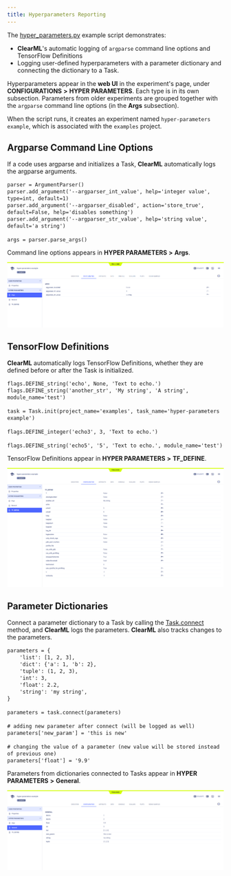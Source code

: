 ```yaml
---
title: Hyperparameters Reporting
---
```


The [hyper_parameters.py](https://github.com/allegroai/clearml/blob/master/examples/reporting/hyper_parameters.py) example 
script demonstrates: 
* **ClearML**'s automatic logging of `argparse` command line options and TensorFlow Definitions
* Logging user-defined hyperparameters with a parameter dictionary and connecting the dictionary to a Task. 

Hyperparameters appear in the **web UI** in the experiment's page, under **CONFIGURATIONS** **>** **HYPER PARAMETERS**. 
Each type is in its own subsection. Parameters from older experiments are grouped together with the ``argparse`` command 
line options (in the **Args** subsection).

When the script runs, it creates an experiment named `hyper-parameters example`, which is associated with the `examples` project.

## Argparse Command Line Options

If a code uses argparse and initializes a Task, **ClearML** automatically logs the argparse arguments.

    parser = ArgumentParser()
    parser.add_argument('--argparser_int_value', help='integer value', type=int, default=1)
    parser.add_argument('--argparser_disabled', action='store_true', default=False, help='disables something')
    parser.add_argument('--argparser_str_value', help='string value', default='a string')
    
    args = parser.parse_args()

Command line options appears in **HYPER PARAMETERS** **>** **Args**.

![image](../../img/examples_reporting_hyper_param_01.png)

## TensorFlow Definitions

**ClearML** automatically logs TensorFlow Definitions, whether they are defined before or after the Task is initialized.

    flags.DEFINE_string('echo', None, 'Text to echo.')
    flags.DEFINE_string('another_str', 'My string', 'A string', module_name='test')

    task = Task.init(project_name='examples', task_name='hyper-parameters example')
    
    flags.DEFINE_integer('echo3', 3, 'Text to echo.')
    
    flags.DEFINE_string('echo5', '5', 'Text to echo.', module_name='test')

TensorFlow Definitions appear in **HYPER PARAMETERS** **>** **TF_DEFINE**.

![image](../../img/examples_reporting_hyper_param_03.png)

## Parameter Dictionaries

Connect a parameter dictionary to a Task by calling the [Task.connect](../../references/sdk/task.md#connect)
method, and **ClearML** logs the parameters. **ClearML** also tracks changes to the parameters.

    parameters = {
        'list': [1, 2, 3],
        'dict': {'a': 1, 'b': 2},
        'tuple': (1, 2, 3),
        'int': 3,
        'float': 2.2,
        'string': 'my string',
    }
    
    parameters = task.connect(parameters)
    
    # adding new parameter after connect (will be logged as well)
    parameters['new_param'] = 'this is new'
    
    # changing the value of a parameter (new value will be stored instead of previous one)
    parameters['float'] = '9.9'

Parameters from dictionaries connected to Tasks appear in **HYPER PARAMETERS** **>** **General**.

![image](../../img/examples_reporting_hyper_param_02.png)

